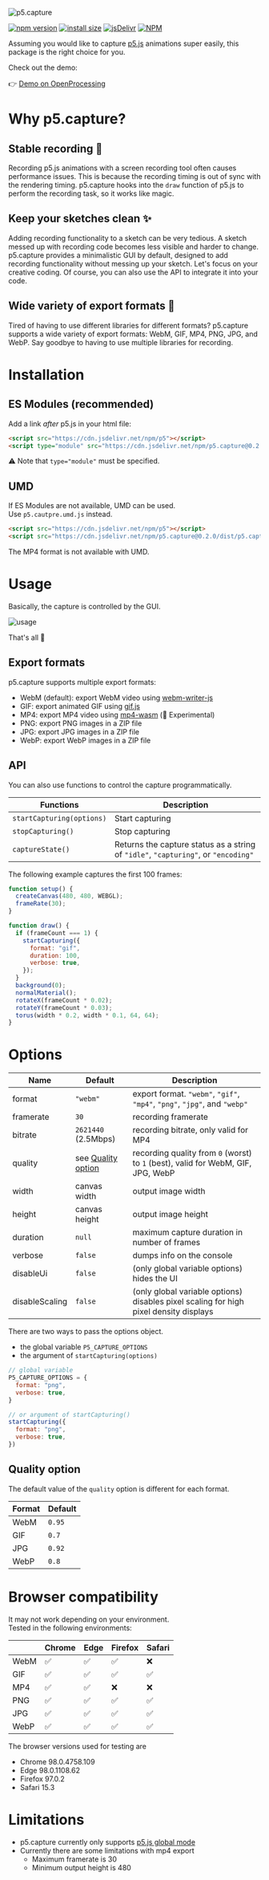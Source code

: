 ![p5.capture](https://user-images.githubusercontent.com/67893738/155303598-97d0c558-27bb-4e28-8e0a-5ae810573696.gif)

[![npm version](https://badge.fury.io/js/p5.capture.svg)](https://badge.fury.io/js/p5.capture)
[![install size](https://packagephobia.com/badge?p=p5.capture)](https://packagephobia.com/result?p=p5.capture)
[![jsDelivr](https://data.jsdelivr.com/v1/package/npm/p5.capture/badge?style=rounded)](https://www.jsdelivr.com/package/npm/p5.capture)
[![NPM](https://img.shields.io/npm/l/p5.capture)](https://github.com/tapioca24/p5.capture/blob/main/LICENSE)

Assuming you would like to capture [p5.js](https://p5js.org/) animations super easily, this package is the right choice for you.

Check out the demo:

👉 [Demo on OpenProcessing](https://openprocessing.org/sketch/1494568)

# Why p5.capture?

## Stable recording 🎩

Recording p5.js animations with a screen recording tool often causes performance issues.
This is because the recording timing is out of sync with the rendering timing.
p5.capture hooks into the `draw` function of p5.js to perform the recording task, so it works like magic.

## Keep your sketches clean ✨

Adding recording functionality to a sketch can be very tedious.
A sketch messed up with recording code becomes less visible and harder to change.
p5.capture provides a minimalistic GUI by default, designed to add recording functionality without messing up your sketch.
Let's focus on your creative coding.
Of course, you can also use the API to integrate it into your code.

## Wide variety of export formats 🤹

Tired of having to use different libraries for different formats?
p5.capture supports a wide variety of export formats: WebM, GIF, MP4, PNG, JPG, and WebP.
Say goodbye to having to use multiple libraries for recording.

# Installation

## ES Modules (recommended)

Add a link *after* p5.js in your html file:

```html
<script src="https://cdn.jsdelivr.net/npm/p5"></script>
<script type="module" src="https://cdn.jsdelivr.net/npm/p5.capture@0.2.0"></script>
```

⚠️ Note that `type="module"` must be specified.

## UMD

If ES Modules are not available, UMD can be used.  
Use `p5.cautpre.umd.js` instead.

```html
<script src="https://cdn.jsdelivr.net/npm/p5"></script>
<script src="https://cdn.jsdelivr.net/npm/p5.capture@0.2.0/dist/p5.capture.umd.js"></script>
```

The MP4 format is not available with UMD.


# Usage

Basically, the capture is controlled by the GUI.

![usage](https://user-images.githubusercontent.com/12683107/156887588-111a1220-d819-486a-bb1a-33e73fdc1c9e.gif)

That's all 🎉

## Export formats

p5.capture supports multiple export formats:

- WebM (default): export WebM video using [webm-writer-js](https://github.com/thenickdude/webm-writer-js)
- GIF: export animated GIF using [gif.js](https://github.com/jnordberg/gif.js)
- MP4: export MP4 video using [mp4-wasm](https://github.com/mattdesl/mp4-wasm) (🧪 Experimental)
- PNG: export PNG images in a ZIP file
- JPG: export JPG images in a ZIP file
- WebP: export WebP images in a ZIP file

## API

You can also use functions to control the capture programmatically.

| Functions                 | Description                                                                        |
| ------------------------- | ---------------------------------------------------------------------------------- |
| `startCapturing(options)` | Start capturing                                                                    |
| `stopCapturing()`         | Stop capturing                                                                     |
| `captureState()`          | Returns the capture status as a string of `"idle"`, `"capturing"`, or `"encoding"` |

The following example captures the first 100 frames:

```js
function setup() {
  createCanvas(480, 480, WEBGL);
  frameRate(30);
}

function draw() {
  if (frameCount === 1) {
    startCapturing({
      format: "gif",
      duration: 100,
      verbose: true,
    });
  }
  background(0);
  normalMaterial();
  rotateX(frameCount * 0.02);
  rotateY(frameCount * 0.03);
  torus(width * 0.2, width * 0.1, 64, 64);
}
```

# Options

| Name           | Default                               | Description                                                                           |
| -------------- | ------------------------------------- | ------------------------------------------------------------------------------------- |
| format         | `"webm"`                              | export format. `"webm"`, `"gif"`, `"mp4"`, `"png"`, `"jpg"`, and `"webp"`             |
| framerate      | `30`                                  | recording framerate                                                                   |
| bitrate        | `2621440` (2.5Mbps)                   | recording bitrate, only valid for MP4                                                 |
| quality        | see [Quality option](#quality-option) | recording quality from `0` (worst) to `1` (best), valid for WebM, GIF, JPG, WebP      |
| width          | canvas width                          | output image width                                                                    |
| height         | canvas height                         | output image height                                                                   |
| duration       | `null`                                | maximum capture duration in number of frames                                          |
| verbose        | `false`                               | dumps info on the console                                                             |
| disableUi      | `false`                               | (only global variable options) hides the UI                                           |
| disableScaling | `false`                               | (only global variable options) disables pixel scaling for high pixel density displays |

There are two ways to pass the options object.

- the global variable `P5_CAPTURE_OPTIONS`
- the argument of `startCapturing(options)`

```js
// global variable
P5_CAPTURE_OPTIONS = {
  format: "png",
  verbose: true,
}

// or argument of startCapturing()
startCapturing({
  format: "png",
  verbose: true,
})
```

## Quality option

The default value of the `quality` option is different for each format.

| Format | Default |
| ------ | ------- |
| WebM   | `0.95`  |
| GIF    | `0.7`   |
| JPG    | `0.92`  |
| WebP   | `0.8`   |

# Browser compatibility

It may not work depending on your environment.  
Tested in the following environments:

|      | Chrome | Edge | Firefox | Safari |
| ---- | ------ | ---- | ------- | ------ |
| WebM | ✅     | ✅   | ✅      | ❌     |
| GIF  | ✅     | ✅   | ✅      | ✅     |
| MP4  | ✅     | ✅   | ❌      | ❌     |
| PNG  | ✅     | ✅   | ✅      | ✅     |
| JPG  | ✅     | ✅   | ✅      | ✅     |
| WebP | ✅     | ✅   | ✅      | ✅     |

The browser versions used for testing are

- Chrome 98.0.4758.109
- Edge 98.0.1108.62
- Firefox 97.0.2
- Safari 15.3

# Limitations

- p5.capture currently only supports [p5.js global mode](https://github.com/processing/p5.js/wiki/Global-and-instance-mode)
- Currently there are some limitations with mp4 export
  - Maximum framerate is 30
  - Minimum output height is 480

